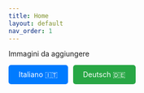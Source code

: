 ```yaml
---
title: Home
layout: default
nav_order: 1
---
```


Immagini da aggiungere

<div style="display: flex; gap: 10px;">
  <a href="{{ site.baseurl }}/italiano/" style="padding: 10px 20px; background-color: #007bff; color: white; text-decoration: none; border-radius: 5px;">Italiano 🇮🇹</a>
  <a href="{{ site.baseurl }}/deutsch/" style="padding: 10px 20px; background-color: #28a745; color: white; text-decoration: none; border-radius: 5px;">Deutsch 🇩🇪</a>
</div>
